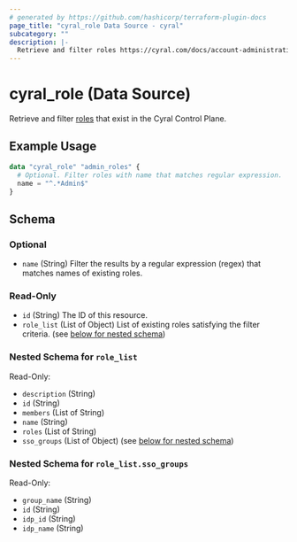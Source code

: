 ```yaml
---
# generated by https://github.com/hashicorp/terraform-plugin-docs
page_title: "cyral_role Data Source - cyral"
subcategory: ""
description: |-
  Retrieve and filter roles https://cyral.com/docs/account-administration/acct-manage-cyral-roles/ that exist in the Cyral Control Plane.
---
```


# cyral_role (Data Source)

Retrieve and filter [roles](https://cyral.com/docs/account-administration/acct-manage-cyral-roles/) that exist in the Cyral Control Plane.

## Example Usage

```terraform
data "cyral_role" "admin_roles" {
  # Optional. Filter roles with name that matches regular expression.
  name = "^.*Admin$"
}
```

<!-- schema generated by tfplugindocs -->

## Schema

### Optional

- `name` (String) Filter the results by a regular expression (regex) that matches names of existing roles.

### Read-Only

- `id` (String) The ID of this resource.
- `role_list` (List of Object) List of existing roles satisfying the filter criteria. (see [below for nested schema](#nestedatt--role_list))

<a id="nestedatt--role_list"></a>

### Nested Schema for `role_list`

Read-Only:

- `description` (String)
- `id` (String)
- `members` (List of String)
- `name` (String)
- `roles` (List of String)
- `sso_groups` (List of Object) (see [below for nested schema](#nestedobjatt--role_list--sso_groups))

<a id="nestedobjatt--role_list--sso_groups"></a>

### Nested Schema for `role_list.sso_groups`

Read-Only:

- `group_name` (String)
- `id` (String)
- `idp_id` (String)
- `idp_name` (String)
